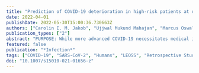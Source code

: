 ```yaml
---
title: "Prediction of COVID-19 deterioration in high-risk patients at diagnosis: an early warning score for advanced COVID-19 developed by machine learning"
date: 2022-04-01
publishDate: 2022-05-30T15:00:36.730663Z
authors: ["Carolin E. M. Jakob", "Ujjwal Mukund Mahajan", "Marcus Oswald", "Melanie Stecher", "Maximilian Schons", "Julia Mayerle", "Siegbert Rieg", "Mathias Pletz", "Uta Merle", "Kai Wille", "Stefan Borgmann", "Christoph D. Spinner", "Sebastian Dolff", "Clemens Scherer", "Lisa Pilgram", "Maria Rüthrich", "Frank Hanses", "Martin Hower", "Richard Strauß", "Steffen Massberg", "Ahmet Görkem Er", "Norma Jung", "Jörg Janne Vehreschild", "Hans Stubbe", "Lukas Tometten", "Rainer König", "LEOSS Study group"]
publication_types: ["2"]
abstract: "PURPOSE: While more advanced COVID-19 necessitates medical interventions and hospitalization, patients with mild COVID-19 do not require this. Identifying patients at risk of progressing to advanced COVID-19 might guide treatment decisions, particularly for better prioritizing patients in need for hospitalization. METHODS: We developed a machine learning-based predictor for deriving a clinical score identifying patients with asymptomatic/mild COVID-19 at risk of progressing to advanced COVID-19. Clinical data from SARS-CoV-2 positive patients from the multicenter Lean European Open Survey on SARS-CoV-2 Infected Patients (LEOSS) were used for discovery (2020-03-16 to 2020-07-14) and validation (data from 2020-07-15 to 2021-02-16). RESULTS: The LEOSS dataset contains 473 baseline patient parameters measured at the first patient contact. After training the predictor model on a training dataset comprising 1233 patients, 20 of the 473 parameters were selected for the predictor model. From the predictor model, we delineated a composite predictive score (SACOV-19, Score for the prediction of an Advanced stage of COVID-19) with eleven variables. In the validation cohort (n = 2264 patients), we observed good prediction performance with an area under the curve (AUC) of 0.73 ± 0.01. Besides temperature, age, body mass index and smoking habit, variables indicating pulmonary involvement (respiration rate, oxygen saturation, dyspnea), inflammation (CRP, LDH, lymphocyte counts), and acute kidney injury at diagnosis were identified. For better interpretability, the predictor was translated into a web interface. CONCLUSION: We present a machine learning-based predictor model and a clinical score for identifying patients at risk of developing advanced COVID-19."
featured: false
publication: "*Infection*"
tags: ["COVID-19", "SARS-CoV-2", "Humans", "LEOSS", "Retrospective Studies", "Machine learning", "Advanced stage", "Area Under Curve", "Complicated stage", "Early Warning Score", "Machine Learning", "Predictive model"]
doi: "10.1007/s15010-021-01656-z"
---
```


